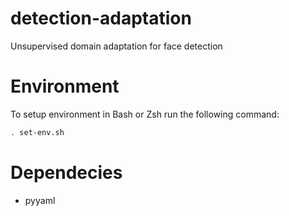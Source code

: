 # detection-adaptation
Unsupervised domain adaptation for face detection

Environment
===========
To setup environment in Bash or Zsh run the following command:
```bash
. set-env.sh
```

Dependecies
===========
* pyyaml
